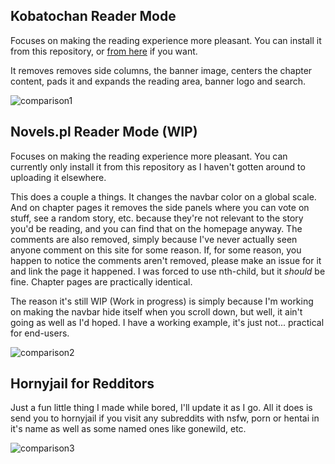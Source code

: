 ## Kobatochan Reader Mode

Focuses on making the reading experience more pleasant. You can install it from this repository, or [from here](https://userstyles.org/styles/185935/kobatochan-reader-mode) if you want.

It removes removes side columns, the banner image, centers the chapter content, pads it and expands the reading area, banner logo and search.

![comparison1](https://github.com/WidgetMidget/scripts-and-userstyles/blob/master/resources/kabotochan-reader-mode-comparison.png)

## Novels.pl Reader Mode (WIP)

Focuses on making the reading experience more pleasant. You can currently only install it from this repository as I haven't gotten around to uploading it elsewhere.

This does a couple a things. It changes the navbar color on a global scale. And on chapter pages it removes the side panels where you can vote on stuff, see a random story, etc. because they're not relevant to the story you'd be reading, and you can find that on the homepage anyway. The comments are also removed, simply because I've never actually seen anyone comment on this site for some reason. If, for some reason, you happen to notice the comments aren't removed, please make an issue for it and link the page it happened. I was forced to use nth-child, but it *should* be fine. Chapter pages are practically identical.

The reason it's still WIP (Work in progress) is simply because I'm working on making the navbar hide itself when you scroll down, but well, it ain't going as well as I'd hoped. I have a working example, it's just not... practical for end-users.

![comparison2](https://github.com/WidgetMidget/scripts-and-userstyles/blob/master/resources/novels_pl-reader-mode-comparison.png)

## Hornyjail for Redditors

Just a fun little thing I made while bored, I'll update it as I go. All it does is send you to hornyjail if you visit any subreddits with nsfw, porn or hentai in it's name as well as some named ones like gonewild, etc.

![comparison3](https://github.com/WidgetMidget/scripts-and-userstyles/blob/master/resources/hornyjail.png)